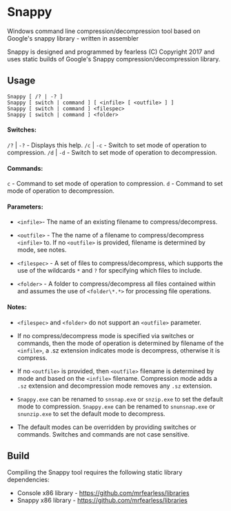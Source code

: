 # Snappy
Windows command line compression/decompression tool based on Google's snappy library - written in assembler

Snappy is designed and programmed by fearless (C) Copyright 2017 and uses static builds of Google's Snappy compression/decompression library.



## Usage

```
Snappy [ /? | -? ]
Snappy [ switch | command ] [ <infile> [ <outfile> ] ]
Snappy [ switch | command ] <filespec>
Snappy [ switch | command ] <folder>
```



#### Switches:     

`/?` | `-?` - Displays this help.
`/c` | `-c` - Switch to set mode of operation to compression.
`/d` | `-d` - Switch to set mode of operation to decompression.



#### Commands:

`c` - Command to set mode of operation to compression.
`d` - Command to set mode of operation to decompression.



#### Parameters:

- `<infile>`- The name of an existing filename to compress/decompress.

- `<outfile>` - The the name of a filename to compress/decompress `<infile>` to. If no `<outfile>` is provided, filename is determined by mode, see notes.
- `<filespec>` - A set of files to compress/decompress, which supports the use of the wildcards `*` and `?` for specifying which files to include.
- `<folder>` - A folder to compress/decompress all files contained within and assumes the use of `<folder\*.*>` for processing file operations.



#### Notes:

- `<filespec>` and `<folder>` do not support an `<outfile>` parameter.

- If no compress/decompress mode is specified via switches or commands, then the mode of operation is determined by filename of the `<infile>`, a .sz extension indicates mode is decompress, otherwise it is compress.

- If no `<outfile>` is provided, then `<outfile>` filename is determined by mode and based on the `<infile>` filename. Compression mode adds a `.sz` extension and decompression mode removes any `.sz` extension.

- `Snappy.exe` can be renamed to `snsnap.exe` or `snzip.exe` to set the default mode to compression.
  `Snappy.exe` can be renamed to `snunsnap.exe` or `snunzip.exe` to set the default mode to decompress.

- The default modes can be overridden by providing switches or commands.
  Switches and commands are not case sensitive.




## Build

Compiling the Snappy tool requires the following static library dependencies: 

- Console x86 library - https://github.com/mrfearless/libraries
- Snappy x86 library - https://github.com/mrfearless/libraries

